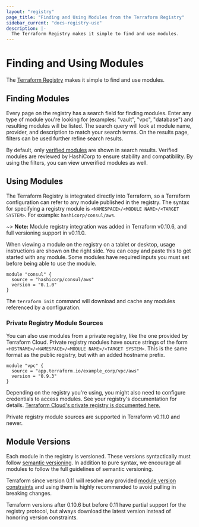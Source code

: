 ```yaml
---
layout: "registry"
page_title: "Finding and Using Modules from the Terraform Registry"
sidebar_current: "docs-registry-use"
description: |-
  The Terraform Registry makes it simple to find and use modules.
---
```


# Finding and Using Modules

The [Terraform Registry](https://registry.terraform.io) makes it simple to
find and use modules.

## Finding Modules

Every page on the registry has a search field for finding
modules. Enter any type of module you're looking for (examples: "vault",
"vpc", "database") and resulting modules will be listed. The search query
will look at module name, provider, and description to match your search
terms. On the results page, filters can be used further refine search results.

By default, only [verified modules](/docs/registry/modules/verified.html)
are shown in search results. Verified modules are reviewed by HashiCorp to
ensure stability and compatibility. By using the filters, you can view unverified
modules as well.

## Using Modules

The Terraform Registry is integrated directly into Terraform, so a Terraform
configuration can refer to any module published in the registry. The syntax for
specifying a registry module is `<NAMESPACE>/<MODULE NAME>/<TARGET SYSTEM>`. For example:
`hashicorp/consul/aws`.

~> **Note:** Module registry integration was added in Terraform v0.10.6, and full versioning support in v0.11.0.

When viewing a module on the registry on a tablet or desktop, usage instructions
are shown on the right side.
You can copy and paste this to get started with any module. Some modules
have required inputs you must set before being able to use the module.

```hcl
module "consul" {
  source = "hashicorp/consul/aws"
  version = "0.1.0"
}
```

The `terraform init` command will download and cache any modules referenced by
a configuration.

### Private Registry Module Sources

You can also use modules from a private registry, like the one provided by
Terraform Cloud. Private registry modules have source strings of the form
`<HOSTNAME>/<NAMESPACE>/<MODULE NAME>/<TARGET SYSTEM>`. This is the same format as the
public registry, but with an added hostname prefix.

```hcl
module "vpc" {
  source = "app.terraform.io/example_corp/vpc/aws"
  version = "0.9.3"
}
```

Depending on the registry you're using, you might also need to configure
credentials to access modules. See your registry's documentation for details.
[Terraform Cloud's private registry is documented here.](/docs/cloud/registry/index.html)

Private registry module sources are supported in Terraform v0.11.0 and
newer.

## Module Versions

Each module in the registry is versioned. These versions syntactically must
follow [semantic versioning](http://semver.org/). In addition to pure syntax,
we encourage all modules to follow the full guidelines of semantic versioning.

Terraform since version 0.11 will resolve any provided
[module version constraints](/docs/language/modules/syntax.html#version) and
using them is highly recommended to avoid pulling in breaking changes.

Terraform versions after 0.10.6 but before 0.11 have partial support for the registry
protocol, but always download the latest version instead of honoring version
constraints.
